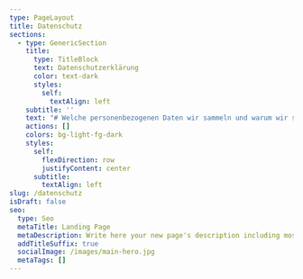 ```yaml
---
type: PageLayout
title: Datenschutz
sections:
  - type: GenericSection
    title:
      type: TitleBlock
      text: Datenschutzerklärung
      color: text-dark
      styles:
        self:
          textAlign: left
    subtitle: ''
    text: "# Welche personenbezogenen Daten wir sammeln und warum wir sie sammeln:\n\nWir vewenden keine Webtracker oder ähnliche Werkzeuge, wir haben keine Kommentierungfunktionen oder Webshops, und auch kein Kontaktformular. Trotzdem fallen bei dem Besuch dieser Webseite aus technischen Gründen diverse persönliche Informationen an. Hier wollen wir erklären um welche Informationen es sich handelt, und wie diese verarbeitet werden.\n\n# Medien\n\nWenn du ein registrierter Benutzer bist und Fotos auf diese Website lädst, solltest du vermeiden, Fotos mit einem EXIF-GPS-Standort hochzuladen. Besucher dieser Website könnten Fotos, die auf dieser Website gespeichert sind, herunterladen und deren Standort-Informationen extrahieren.\n\n# Technische Daten\n\nBei der bloß informatorischen Nutzung der Website, also wenn Sie bei uns nicht registriert sind oder uns nicht anderweitig Informationen übermitteln, erheben wir nur die personenbezogenen Daten, die Ihr Browser an unseren Server übermittelt. Dies sind die folgenden, für die Anzeige unsere Website auf Ihrem Browser technisch erforderlichen Daten (Rechtsgrundlage hierfür ist Art. 6 Abs. 1 Satz 1 lit f) DS-GVO):\n\n*   Ihre IP-Adresse\n\n*   Datum und Uhrzeit Ihres Besuches auf unseren Webseiten\n\n*   welche unserer Webseiten Sie besucht haben und die Verweildauer\n\n*   Zugriffsstatus/http-Statuscode\n\n*   jeweils übertragene Datenmenge\n\n*   den von Ihnen genutzten Webbrowser\n\n*   Sprache und Version der Browsersoftware\n\n*   das von Ihnen verwendete Betriebssystem und dessen Oberfläche\n\n*   den Domainnamen Ihres Internet Service Providers\n\n*   die Website von der Sie auf unserer Website gelangt sind\n\n### Verwendung von Cookies auf unserer Website\n\nZusätzlich zu den zuvor genannten Daten werden bei der Nutzung unserer Website Cookies auf Ihrem Rechner gespeichert. Bei Cookies handelt es sich um kleine Textdateien, die auf Ihrer Festplatte dem von Ihnen verwendeten Browser zugeordnet gespeichert werden und durch welche der Stelle, die den Cookie setzt (hier durch uns), bestimmte Informationen zufließen. Cookies können keine Programme ausführen oder Viren auf Ihren Computer übertragen. Sie dienen dazu, das Internetangebot insgesamt nutzerfreundlicher und effektiver zu machen. Rechtsgrundlage für die Verwendung von Cookies ist Art. 6 Abs. 1 Satz 1 lit f) DS-GVO.\n\na) Diese Website nutzt folgende Arten von Cookies, deren Umfang und Funktion im Folgenden erläutert werden:\n\n*   Transistente Cookies (dazu b)\n\n*   Persistente Cookies (dazu c).\n\nb) Transistente Cookies werden automatisiert gelöscht, wenn Sie den Browser schließen. Dazu zählen insbesondere die Session-Cookies. Diese speichern eine sogenannte Session-ID, mit welcher sich verschiedene Anfragen Ihres Browsers der gemeinsamen Sitzung zuordnen lassen. Dadurch kann Ihr Rechner wiedererkannt werden, wenn Sie auf unsere Website zurückkehren. Die Session-Cookies werden gelöscht, wenn Sie sich ausloggen oder den Browser schließen.\n\nc) Persistente Cookies werden automatisiert nach einer vorgegebener Dauer gelöscht, die sich je nach Cookie unterscheiden kann. Sie können die Cookies in den Sicherheitseinstellungen Ihres Browsers jederzeit löschen.\n\nd) Sie können Ihre Browser-Einstellung entsprechend Ihren Wünschen konfigurieren und z.B. die Annahme von Third-Party-Cookies oder allen Cookies ablehnen. Wir weisen Sie darauf hin, dass Sie dann eventuell nicht alle Funktionen dieser Website nutzen können.\n\ne) Wir setzen eventuell Cookies ein, um Sie für Folgebesuche identifizieren zu können, falls Sie über einen Account bei uns verfügen. Andernfalls müssten Sie sich für den Besuch erneut einloggen.\n\nf) Die genutzten Flash-Cookies werden nicht durch Ihren Browser erfasst, sondern durch Ihre Flash-Plug-in. Weiterhin nutzen wir HTML5 storage objects, die auf Ihrem Endgerät abgelegt werden. Diese Objekte speichern die erforderlichen Daten unabhängig von Ihrem verwendeten Browser und haben kein automatisches Ablaufdatum. Wenn Sie keine Verarbeitung der Flash-Cookies wünschen, müssen Sie in Ihrem Browser ein entsprechendes Add-On installieren. Die Nutzung von HTML5 storage objects können Sie verhindern, indem Sie in Ihrem Browser den privaten Modus einsetzen bzw. die Einstellung „keine Cookies akzeptieren“. Verwenden. Zudem empfehlen wir, regelmäßig Ihre Cookies und den Browser-Verlauf manuell zu löschen.\n\n### Verwendung von Cookies durch Dritte\n\nAuf einigen unserer Seiten könnten Inhalte und Dienste von anderen Anbietern (z.B. YouTube, Facebook, Twitter) eingebunden werden, die ihrerseits Cookies und aktive Komponenten verwenden können. Wir haben auf die Verarbeitung von personenbezogenen Daten durch diese Anbieter keinen Einfluss. Bitte beachten Sie, dass die von uns bereitgestellte Möglichkeit zur Einstellung der zu verwendenden Cookies keine Auswirkungen auf Cookies und aktive Komponenten anderer Anbieter (z.B. YouTube, Facebook, Twitter) hat.Bitte informieren Sie sich auf den Internetseiten der jeweiligen Anbieter über den Umgang mit Ihren Daten.\n\n# Eingebettete Inhalte von anderen Websites\n\nBeiträge auf dieser Website können eingebettete Inhalte beinhalten (z.\_B. Videos, Bilder, Beiträge etc.). Eingebettete Inhalte von anderen Websites verhalten sich exakt so, als ob der Besucher die andere Website besucht hätte. Diese Websites können Daten über dich sammeln, Cookies benutzen, zusätzliche Tracking-Dienste von Dritten einbetten und deine Interaktion mit diesem eingebetteten Inhalt aufzeichnen, inklusive deiner Interaktion mit dem eingebetteten Inhalt, falls du ein Konto hast und auf dieser Website angemeldet bist.\n\nWir binden die Landkarten des Dienstes „OpenStreetMap“ ein ([https://www.openstreetmap.de](https://www.openstreetmap.de/)), die auf Grundlage der Open Data Commons Open Database Lizenz (ODbL) durch die OpenStreetMap Foundation (OSMF) angeboten werden. Nach unserer Kenntnis werden die Daten der Nutzer durch OpenStreetMap ausschließlich zu Zwecken der Darstellung der Kartenfunktionen und Zwischenspeicherung der gewählten Einstellungen verwendet. Zu diesen Daten können insbesondere IP-Adressen und Standortdaten der Nutzer gehören, die jedoch nicht ohne deren Einwilligung (im Regelfall im Rahmen der Einstellungen ihrer Mobilgeräte vollzogen), erhoben werden. Die Daten können in den USA verarbeitet werden. Weitere Informationen können Sie der Datenschutzerklärung von OpenStreetMap entnehmen:\_<https://wiki.openstreetmap.org/wiki/Privacy_Policy>.\n\n## Mit wem wir deine Daten teilen:\n\nDie von unsgesammelten Daten (Protokolldateien, IP-Adressen) teilen wir mit niemandem. Für die auf unseren Seiten verlinkten fremden Webseiten haben wir keinen Einfluss.\n\n## Wie wir deine Daten schützen, und welche Maßnahmen wir bei Datenschutzverletzungen anbieten:\n\nAlle Dateien dieser Webseite inklusive Protokolldateien sind passwortgeschützt und natürlich nur von uns einsehbar. Alle weiteren Sicherungsmassnahmen zur Zugnagskontrolle liegen beim Webhoster. Wir haben eine Auftragsdatenverarbeitungs-Vereinbarung mit unserem Webhoster „Profi-Webspace“, der auf Wunsch eingesehen werden kann.\n\n## Welche automatisierte Entscheidungsfindung und/oder Profilerstellung wir mit Benutzerdaten durchführen:\n\nDie erfassten Daten werden nicht für eine automatisierte Entscheidungsfindung oder ein Profiling verwendet. Eine Datenübermittlung an Stellen außerhalb der Europäischen Union findet nicht statt.\n"
    actions: []
    colors: bg-light-fg-dark
    styles:
      self:
        flexDirection: row
        justifyContent: center
      subtitle:
        textAlign: left
slug: /datenschutz
isDraft: false
seo:
  type: Seo
  metaTitle: Landing Page
  metaDescription: Write here your new page's description including most relevant keywords.
  addTitleSuffix: true
  socialImage: /images/main-hero.jpg
  metaTags: []
---
```

